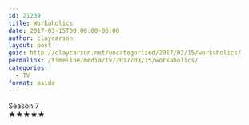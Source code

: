 ```yaml
---
id: 21239
title: Workaholics
date: 2017-03-15T00:00:00-06:00
author: claycarson
layout: post
guid: http://claycarson.net/uncategorized/2017/03/15/workaholics/
permalink: /timeline/media/tv/2017/03/15/workaholics/
categories:
  - TV
format: aside
---
```

<div class="media-details">Season 7</div>

<div class="media-creator"></div>

<div class="media-rating">★★★★★</div>
